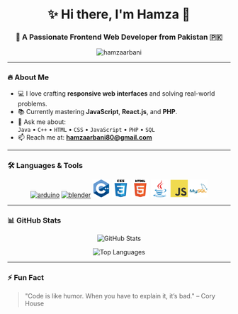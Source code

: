 <h1 align="center">✨ Hi there, I'm Hamza 👋</h1>
<h3 align="center">🚀 A Passionate Frontend Web Developer from Pakistan 🇵🇰</h3>

<p align="center">
  <img src="https://komarev.com/ghpvc/?username=hamzaarbani&label=Profile%20Views&color=0e75b6&style=flat" alt="hamzaarbani" />
</p>

---

### 🔥 About Me
- 💻 I love crafting **responsive web interfaces** and solving real-world problems.
- 📚 Currently mastering **JavaScript**, **React.js**, and **PHP**.
- 💬 Ask me about:  
  `Java` • `C++` • `HTML` • `CSS` • `JavaScript` • `PHP` • `SQL`
- 📫 Reach me at: **hamzaarbani80@gmail.com**

---

### 🛠️ Languages & Tools
<p align="center">
  <a href="#"><img src="https://cdn.worldvectorlogo.com/logos/arduino-1.svg" alt="arduino" width="40" height="40"/></a>
  <a href="#"><img src="https://download.blender.org/branding/community/blender_community_badge_white.svg" alt="blender" width="40" height="40"/></a>
  <a href="#"><img src="https://raw.githubusercontent.com/devicons/devicon/master/icons/cplusplus/cplusplus-original.svg" alt="cplusplus" width="40" height="40"/></a>
  <a href="#"><img src="https://raw.githubusercontent.com/devicons/devicon/master/icons/css3/css3-original-wordmark.svg" alt="css3" width="40" height="40"/></a>
  <a href="#"><img src="https://raw.githubusercontent.com/devicons/devicon/master/icons/html5/html5-original-wordmark.svg" alt="html5" width="40" height="40"/></a>
  <a href="#"><img src="https://raw.githubusercontent.com/devicons/devicon/master/icons/java/java-original.svg" alt="java" width="40" height="40"/></a>
  <a href="#"><img src="https://raw.githubusercontent.com/devicons/devicon/master/icons/javascript/javascript-original.svg" alt="javascript" width="40" height="40"/></a>
  <a href="#"><img src="https://raw.githubusercontent.com/devicons/devicon/master/icons/mysql/mysql-original-wordmark.svg" alt="mysql" width="40" height="40"/></a>
</p>

---

### 📊 GitHub Stats
<p align="center">
  <img src="https://github-readme-stats.vercel.app/api?username=hamzaarbani&show_icons=true&theme=radical" alt="GitHub Stats" />
</p>

<p align="center">
  <img src="https://github-readme-stats.vercel.app/api/top-langs?username=hamzaarbani&show_icons=true&layout=compact&theme=tokyonight" alt="Top Languages" />
</p>

---

### ⚡ Fun Fact
> "Code is like humor. When you have to explain it, it’s bad." – Cory House
